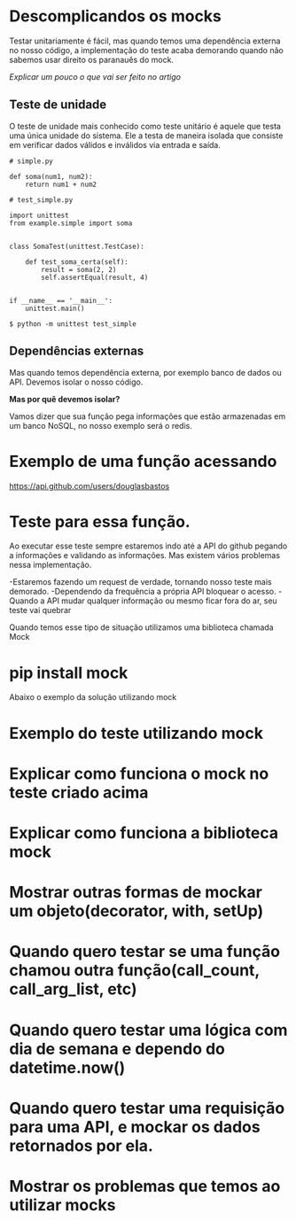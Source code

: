 # Descomplicandos os mocks

Testar unitariamente é fácil, mas quando temos uma dependência externa no nosso código, a implementação do teste acaba demorando quando não sabemos usar direito os paranauês do mock.

*Explicar um pouco o que vai ser feito no artigo*

Teste de unidade
---
O teste de unidade mais conhecido como teste unitário é aquele que testa uma única unidade do sistema. Ele a testa de maneira isolada que consiste em verificar dados válidos e inválidos via entrada e saída.

```
# simple.py

def soma(num1, num2):
    return num1 + num2
```

```
# test_simple.py

import unittest
from example.simple import soma


class SomaTest(unittest.TestCase):

    def test_soma_certa(self):
        result = soma(2, 2)
        self.assertEqual(result, 4)


if __name__ == '__main__':
    unittest.main()
```

```
$ python -m unittest test_simple
```

Dependências externas
---
Mas quando temos dependência externa, por exemplo banco de dados ou API. Devemos isolar o nosso código.

**Mas por quê devemos isolar?**

Vamos dizer que sua função pega informações que estão armazenadas em um banco NoSQL, no nosso exemplo será o redis.


# Exemplo de uma função acessando
https://api.github.com/users/douglasbastos

# Teste para essa função.

Ao executar esse teste sempre estaremos indo até a API do github pegando a informações e validando as informações.
Mas existem vários problemas nessa implementação.

-Estaremos fazendo um request de verdade, tornando nosso teste mais demorado.
-Dependendo da frequência a própria API bloquear o acesso.
-Quando a API mudar qualquer informação ou mesmo ficar fora do ar, seu teste vai quebrar

Quando temos esse tipo de situação utilizamos uma biblioteca chamada Mock

# pip install mock

Abaixo o exemplo da solução utilizando mock

# Exemplo do teste utilizando mock

# Explicar como funciona o mock no teste criado acima

# Explicar como funciona a biblioteca mock

# Mostrar outras formas de mockar um objeto(decorator, with, setUp)

# Quando quero testar se uma função chamou outra função(call_count, call_arg_list, etc)

# Quando quero testar uma lógica com dia de semana e dependo do datetime.now()

# Quando quero testar uma requisição para uma API, e mockar os dados retornados por ela.

# Mostrar os problemas que temos ao utilizar mocks
